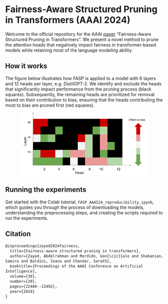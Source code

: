 # Fairness-Aware Structured Pruning in Transformers (AAAI 2024)
Welcome to the official repository for the AAAI [paper](https://arxiv.org/pdf/2312.15398.pdf) “Fairness-Aware Structured Pruning in Transformers”. We present a novel method to prune the attention heads that negatively impact fairness in transformer-based models while retaining most of the language modeling ability.

## How it works
The figure below illustrates how FASP is applied to a model with $6$ layers and $12$ heads per layer, e.g. DistilGPT-2. We identify and exclude the heads that significantly impact performance from the pruning process (black squares). Subsequently, the remaining heads are prioritized for removal
based on their contribution to bias, ensuring that the heads
contributing the most to bias are pruned first (red squares).
<div style="text-align: center">
<img src="FASP_figure.png" width="400">
<p style="text-align: center;">  </p>
</div>

## Running the experiments
Get started with the Colab tutorial, `FASP_AAAI24_reproducibility.ipynb`, which guides you through the process of downloading the models, understanding the preprocessing steps, and creating the scripts required to run the experiments. 

## Citation
```
@inproceedings{zayed2024fairness,
  title={Fairness-aware structured pruning in transformers},
  author={Zayed, Abdelrahman and Mordido, Gon{\c{c}}alo and Shabanian, Samira and Baldini, Ioana and Chandar, Sarath},
  booktitle={Proceedings of the AAAI Conference on Artificial Intelligence},
  volume={38},
  number={20},
  pages={22484--22492},
  year={2024}
}


